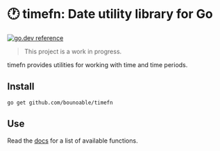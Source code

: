 # :clock1: timefn: Date utility library for Go

[![go.dev reference](https://img.shields.io/badge/go.dev-reference-007d9c?logo=go&logoColor=white&style=flat-square)](https://pkg.go.dev/github.com/bounoable/timefn)

> This project is a work in progress.

timefn provides utilities for working with time and time periods.

## Install

```
go get github.com/bounoable/timefn
```

## Use

Read the [docs](https://pkg.go.dev/github.com/bounoable/timefn) for a list of available functions.
